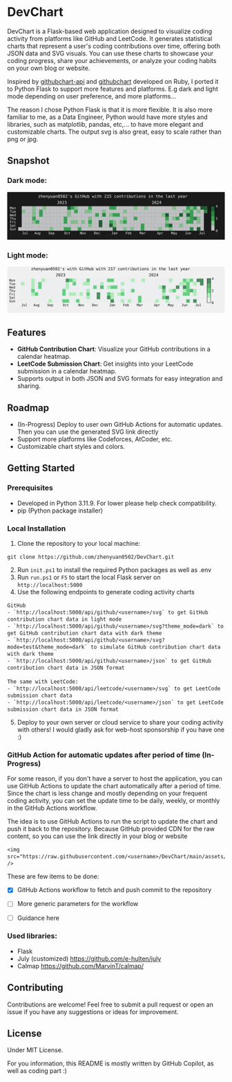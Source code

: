 # DevChart

DevChart is a Flask-based web application designed to visualize coding activity from platforms like GitHub and LeetCode. It generates statistical charts that represent a user's coding contributions over time, offering both JSON data and SVG visuals. You can use these charts to showcase your coding progress, share your achievements, or analyze your coding habits on your own blog or website.

Inspired by [githubchart-api](https://github.com/2016rshah/githubchart-api) and [githubchart](https://github.com/akerl/githubchart) developed on Ruby, I ported it to Python Flask to support more features and platforms. E.g dark and light mode depending on user preference, and more platforms...

The reason I chose Python Flask is that it is more flexible. It is also more familiar to me, as a Data Engineer, Python would have more styles and libraries, such as matplotlib, pandas, etc,... to have more elegant and customizable charts. The output svg is also great, easy to scale rather than png or jpg.

## Snapshot
### Dark mode:
![Dark mode](examples/dark.png)
### Light mode:
![Light mode](examples/light.png)

## Features

- **GitHub Contribution Chart**: Visualize your GitHub contributions in a calendar heatmap.
- **LeetCode Submission Chart**: Get insights into your LeetCode submission in a calendar heatmap.
- Supports output in both JSON and SVG formats for easy integration and sharing.

## Roadmap
- (In-Progress) Deploy to user own GitHub Actions for automatic updates. Then you can use the generated SVG link directly
- Support more platforms like Codeforces, AtCoder, etc.
- Customizable chart styles and colors.

## Getting Started

### Prerequisites

- Developed in Python 3.11.9. For lower please help check compatibility. 
- pip (Python package installer)

### Local Installation

1. Clone the repository to your local machine:

```
git clone https://github.com/zhenyuan0502/DevChart.git
```

2. Run `init.ps1` to install the required Python packages as well as .env
3. Run `run.ps1` or `F5` to start the local Flask server on `http://localhost:5000`
4. Use the following endpoints to generate coding activity charts

```
GitHub
- `http://localhost:5000/api/github/<username>/svg` to get GitHub contribution chart data in light mode
- `http://localhost:5000/api/github/<username>/svg?theme_mode=dark` to get GitHub contribution chart data with dark theme
- `http://localhost:5000/api/github/<username>/svg?mode=test&theme_mode=dark` to simulate GitHub contribution chart data with dark theme
- `http://localhost:5000/api/github/<username>/json` to get GitHub contribution chart data in JSON format

The same with LeetCode:
- `http://localhost:5000/api/leetcode/<username>/svg` to get LeetCode submission chart data
- `http://localhost:5000/api/leetcode/<username>/json` to get LeetCode submission chart data in JSON format
```
5. Deploy to your own server or cloud service to share your coding activity with others! I would gladly ask for web-host sponsorship if you have one :)

### GitHub Action for automatic updates after period of time (In-Progress)

For some reason, if you don't have a server to host the application, you can use GitHub Actions to update the chart automatically after a period of time. Since the chart is less change and mostly depending on your frequent coding activity, you can set the update time to be daily, weekly, or monthly in the GitHub Actions workflow.

The idea is to use GitHub Actions to run the script to update the chart and push it back to the repository. Because GitHub provided CDN for the raw content, so you can use the link directly in your blog or website

```
<img src="https://raw.githubusercontent.com/<username>/DevChart/main/assets/github_dark.svg" />
```

These are few items to be done:
- [x] GitHub Actions workflow to fetch and push commit to the repository
- [ ] More generic parameters for the workflow
- [ ] Guidance here


### Used libraries:
- Flask
- July (customized) https://github.com/e-hulten/july
- Calmap https://github.com/MarvinT/calmap/

## Contributing

Contributions are welcome! Feel free to submit a pull request or open an issue if you have any suggestions or ideas for improvement.

## License
Under MIT License.

For you information, this README is mostly written by GitHub Copilot, as well as coding part :)